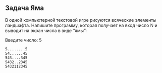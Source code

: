## Задача Яма

В одной компьютерной текстовой игре рисуются всяческие элементы ландшафта.
Напишите программу,
которая получает на вход число N и выводит на экран числа в виде “ямы”:

Введите число: 5

```
5........5
54......45
543....345
5432..2345
5432112345

```
